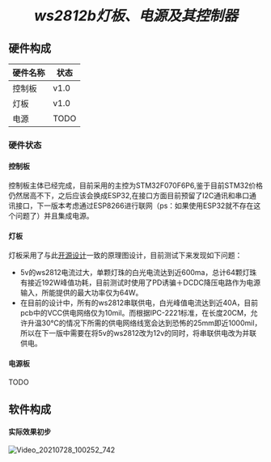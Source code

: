 # <center> *ws2812b灯板、电源及其控制器* </center>  
## 硬件构成
|硬件名称|状态|
|---|---|
|控制板|v1.0|
|灯板|v1.0|
|电源|TODO|
### 硬件状态
#### 控制板  
控制板主体已经完成，目前采用的主控为STM32F070F6P6,鉴于目前STM32价格仍然居高不下，之后应该会换成ESP32,在接口方面目前预留了I2C通讯和串口通讯接口，下一版本考虑通过ESP8266进行联网（ps：如果使用ESP32就不存在这个问题了）并且集成电源。  
#### 灯板  
灯板采用了与此[开源设计](https://oshwhub.com/an_ye/ws2812-dian-zhen-ping)一致的原理图设计，目前测试下来发现如下问题：

* 5v的ws2812电流过大，单颗灯珠的白光电流达到近600ma，总计64颗灯珠有接近192W峰值功耗，目前测试时使用了PD诱骗＋DCDC降压电路作为电源输入，所能提供的最大功率仅为64W。
* 在目前的设计中，所有的ws2812串联供电，白光峰值电流达到近40A，目前pcb中的VCC供电网络仅为10mil。而根据IPC-2221标准，在长度20CM，允许升温30℃的情况下所需的供电网络线宽会达到恐怖的25mm即近1000mil，所以在下一版中需要在将5v的ws2812改为12v的同时，将串联供电改为并联供电。  
#### 电源板
TODO
## 软件构成  
#### 实际效果初步  

![Video_20210728_100252_742](https://tuchuang-1256823826.cos.ap-nanjing.myqcloud.com/Video_20210728_100252_742.gif)